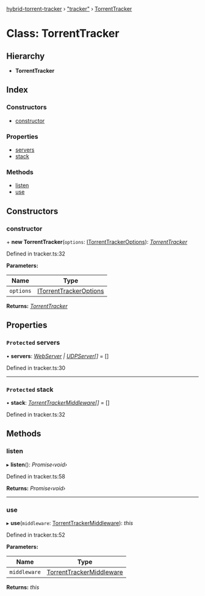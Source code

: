 [hybrid-torrent-tracker](../README.md) › ["tracker"](../modules/_tracker_.md) › [TorrentTracker](_tracker_.torrenttracker.md)

# Class: TorrentTracker

## Hierarchy

* **TorrentTracker**

## Index

### Constructors

* [constructor](_tracker_.torrenttracker.md#constructor)

### Properties

* [servers](_tracker_.torrenttracker.md#protected-servers)
* [stack](_tracker_.torrenttracker.md#protected-stack)

### Methods

* [listen](_tracker_.torrenttracker.md#listen)
* [use](_tracker_.torrenttracker.md#use)

## Constructors

###  constructor

\+ **new TorrentTracker**(`options`: [ITorrentTrackerOptions](../interfaces/_tracker_.itorrenttrackeroptions.md)): *[TorrentTracker](_tracker_.torrenttracker.md)*

Defined in tracker.ts:32

**Parameters:**

Name | Type |
------ | ------ |
`options` | [ITorrentTrackerOptions](../interfaces/_tracker_.itorrenttrackeroptions.md) |

**Returns:** *[TorrentTracker](_tracker_.torrenttracker.md)*

## Properties

### `Protected` servers

• **servers**: *[WebServer](_servers_web_.webserver.md) | [UDPServer](_servers_udp_.udpserver.md)[]* =  []

Defined in tracker.ts:30

___

### `Protected` stack

• **stack**: *[TorrentTrackerMiddleware](../modules/_tracker_.md#torrenttrackermiddleware)[]* =  []

Defined in tracker.ts:32

## Methods

###  listen

▸ **listen**(): *Promise‹void›*

Defined in tracker.ts:58

**Returns:** *Promise‹void›*

___

###  use

▸ **use**(`middleware`: [TorrentTrackerMiddleware](../modules/_tracker_.md#torrenttrackermiddleware)): *this*

Defined in tracker.ts:52

**Parameters:**

Name | Type |
------ | ------ |
`middleware` | [TorrentTrackerMiddleware](../modules/_tracker_.md#torrenttrackermiddleware) |

**Returns:** *this*
